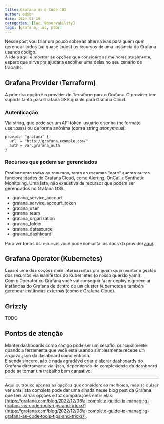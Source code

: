 ```yaml
---
title: Grafana as a Code 101 
author: edson
date: 2024-03-18
categories: [Iac, Observability]
tags: [grafana, iac, ptbr]
---
```


Nesse post vou falar um pouco sobre as alternativas para quem quer gerenciar todos (ou quase todos) os recursos de uma instância do Grafana usando código.   
A ideia aqui é mostrar as opções que considero as melhores atualmente, espero que sirva pra ajudar a escolher uma delas no seu cenário de trabalho.

## Grafana Provider (Terraform)

A primeira opção é o provider do Terraform para o Grafana. O provider tem suporte tanto para Grafana OSS quanto para Grafana Cloud.

### Autenticação

Via string, que pode ser um API token, usuário e senha (no formato user:pass) ou de forma anônima (com a string *anonymous*):

```
provider "grafana" {
  url  = "http://grafana.example.com/"
  auth = var.grafana_auth
}
```

### Recursos que podem ser gerenciados

Praticamente todos os recursos, tanto os recursos "core" quanto outras funcionalidades do Grafana Cloud, como Alerting, OnCall e Synthetic Monitoring.
Uma lista, não exaustiva de recursos que podem ser gerenciados no Grafana OSS:
* grafana_service_account
* grafana_service_account_token
* grafana_user
* grafana_team
* grafana_organization
* grafana_folder
* grafana_datasource
* grafana_dashboard

Para ver todos os recursos você pode consultar as docs do provider [aqui](https://registry.terraform.io/providers/grafana/grafana/latest/docs).


## Grafana Operator (Kubernetes)
Essa é uma das opções mais interessantes pra quem quer manter a gestão dos recursos via manifestos do Kubernetes (o nosso querido yaml).   
Com o Operator do Grafana você vai conseguir fazer deploy e gerenciar instâncias do Grafana de dentro de um cluster Kubernetes e também gerenciar instâncias externas (como o Grafana Cloud).

## Grizzly

TODO








## Pontos de atenção

Manter dashboards como código pode ser um desafio, principalmente quando a ferramenta que você está usando simplesmente recebe um arquivo .json da dashboard como entrada.    
E sendo sincero, não é nada agradável criar e alterar dashboards do Grafana diretamente via .json, dependendo da complexidade da dashboard pode se tornar um trabalho bem cansativo.


---

Aqui eu trouxe apenas as opções que considero as melhores, mas se quiser ver uma lista completa pode dar uma olhada nesse blog post da Grafana que tem várias opções e faz comparações entre elas: [https://grafana.com/blog/2022/12/06/a-complete-guide-to-managing-grafana-as-code-tools-tips-and-tricks/](https://grafana.com/blog/2022/12/06/a-complete-guide-to-managing-grafana-as-code-tools-tips-and-tricks/).




